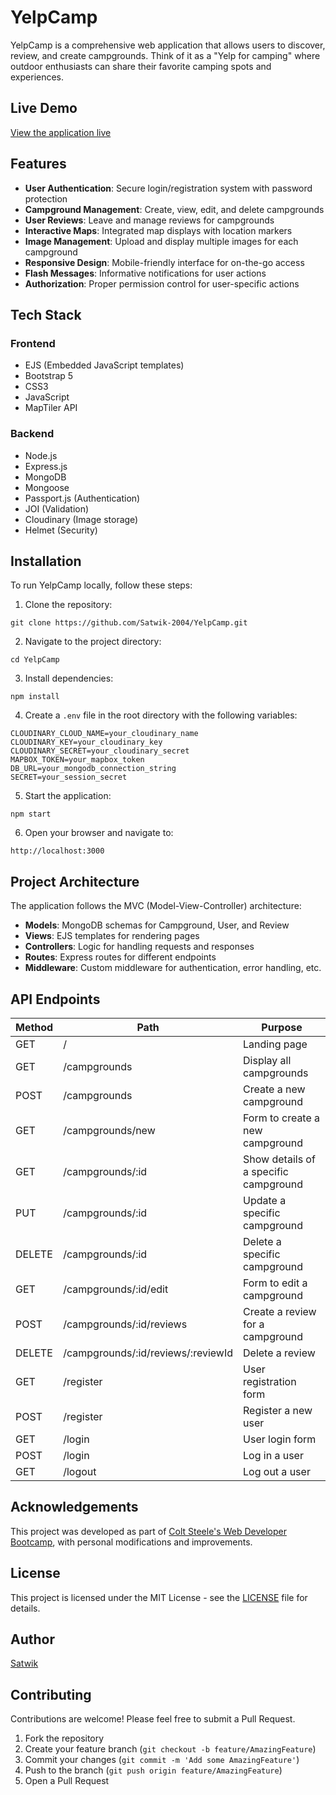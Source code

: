 # YelpCamp


YelpCamp is a comprehensive web application that allows users to discover, review, and create campgrounds. Think of it as a "Yelp for camping" where outdoor enthusiasts can share their favorite camping spots and experiences.

## Live Demo

[View the application live](https://yelpcamp-0swd.onrender.com)

## Features

- **User Authentication**: Secure login/registration system with password protection
- **Campground Management**: Create, view, edit, and delete campgrounds
- **User Reviews**: Leave and manage reviews for campgrounds
- **Interactive Maps**: Integrated map displays with location markers
- **Image Management**: Upload and display multiple images for each campground
- **Responsive Design**: Mobile-friendly interface for on-the-go access
- **Flash Messages**: Informative notifications for user actions
- **Authorization**: Proper permission control for user-specific actions

## Tech Stack

### Frontend
- EJS (Embedded JavaScript templates)
- Bootstrap 5
- CSS3
- JavaScript
- MapTiler API

### Backend
- Node.js
- Express.js
- MongoDB
- Mongoose
- Passport.js (Authentication)
- JOI (Validation)
- Cloudinary (Image storage)
- Helmet (Security)

## Installation

To run YelpCamp locally, follow these steps:

1. Clone the repository:
```
git clone https://github.com/Satwik-2004/YelpCamp.git
```

2. Navigate to the project directory:
```
cd YelpCamp
```

3. Install dependencies:
```
npm install
```

4. Create a `.env` file in the root directory with the following variables:
```
CLOUDINARY_CLOUD_NAME=your_cloudinary_name
CLOUDINARY_KEY=your_cloudinary_key
CLOUDINARY_SECRET=your_cloudinary_secret
MAPBOX_TOKEN=your_mapbox_token
DB_URL=your_mongodb_connection_string
SECRET=your_session_secret
```

5. Start the application:
```
npm start
```

6. Open your browser and navigate to:
```
http://localhost:3000
```

## Project Architecture

The application follows the MVC (Model-View-Controller) architecture:

- **Models**: MongoDB schemas for Campground, User, and Review
- **Views**: EJS templates for rendering pages
- **Controllers**: Logic for handling requests and responses
- **Routes**: Express routes for different endpoints
- **Middleware**: Custom middleware for authentication, error handling, etc.

## API Endpoints

| Method | Path | Purpose |
|--------|------|---------|
| GET | / | Landing page |
| GET | /campgrounds | Display all campgrounds |
| POST | /campgrounds | Create a new campground |
| GET | /campgrounds/new | Form to create a new campground |
| GET | /campgrounds/:id | Show details of a specific campground |
| PUT | /campgrounds/:id | Update a specific campground |
| DELETE | /campgrounds/:id | Delete a specific campground |
| GET | /campgrounds/:id/edit | Form to edit a campground |
| POST | /campgrounds/:id/reviews | Create a review for a campground |
| DELETE | /campgrounds/:id/reviews/:reviewId | Delete a review |
| GET | /register | User registration form |
| POST | /register | Register a new user |
| GET | /login | User login form |
| POST | /login | Log in a user |
| GET | /logout | Log out a user |

## Acknowledgements

This project was developed as part of [Colt Steele's Web Developer Bootcamp](https://www.udemy.com/course/the-web-developer-bootcamp/), with personal modifications and improvements.

## License

This project is licensed under the MIT License - see the [LICENSE](LICENSE) file for details.

## Author

[Satwik](https://github.com/Satwik-2004)

## Contributing

Contributions are welcome! Please feel free to submit a Pull Request.

1. Fork the repository
2. Create your feature branch (`git checkout -b feature/AmazingFeature`)
3. Commit your changes (`git commit -m 'Add some AmazingFeature'`)
4. Push to the branch (`git push origin feature/AmazingFeature`)
5. Open a Pull Request
